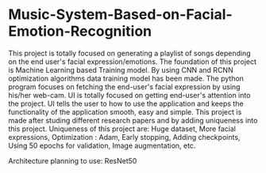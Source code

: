 # Music-System-Based-on-Facial-Emotion-Recognition
This project is totally focused on generating a playlist of songs depending on the end user's facial expression/emotions.
The foundation of this project is Machine Learning based Training model. By using CNN and RCNN optimization algorithms data training model has been made.
The python program focuses on fetching the end-user's facial expression by using his/her web-cam.
UI is totally focused on getting end-user's attention into the project.
UI tells the user to how to use the application and keeps the functionality of the application smooth, easy and simple.
This project is made after studing different research papers and by adding uniqueness into this project.
Uniqueness of this project are: Huge dataset, More facial expressions, Optimization : Adam, Early stopping, Adding checkpoints, Using 50 epochs for validation, Image augmentation, etc.

Architecture planning to use: ResNet50
